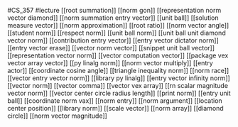#CS_357
#lecture
[[root summation]]
[[norm gon]]
[[representation norm vector diamond]]
[[norm summation entry vector]]
[[unit ball]]
[[solution measure vector]]
[[norm approximation]]
[[root ratio]]
[[norm vector angle]]
[[student norm]]
[[respect norm]]
[[unit ball norm]]
[[unit ball unit diamond vector norm]]
[[contribution entry vector]]
[[entry vector dictator norm]]
[[entry vector erase]]
[[vector norm vector]]
[[snippet unit ball vector]]
[[representation vector norm]]
[[vector computation vector]]
[[package vex vector array vector]]
[[py linalg norm]]
[[norm vector multiply]]
[[entry actor]]
[[coordinate cosine angle]]
[[triangle inequality norm]]
[[norm race]]
[[vector entry vector norm]]
[[library py linalg]]
[[entry vector infinity norm]]
[[vector norm]]
[[vector comma]]
[[vector vex array]]
[[rn scalar magnitude vector norm]]
[[vector center circle radius length]]
[[print norm]]
[[entry unit ball]]
[[coordinate norm vax]]
[[norm entry]]
[[norm argument]]
[[location center position]]
[[library norm]]
[[scale vector]]
[[norm array]]
[[diamond circle]]
[[norm vector magnitude]]
